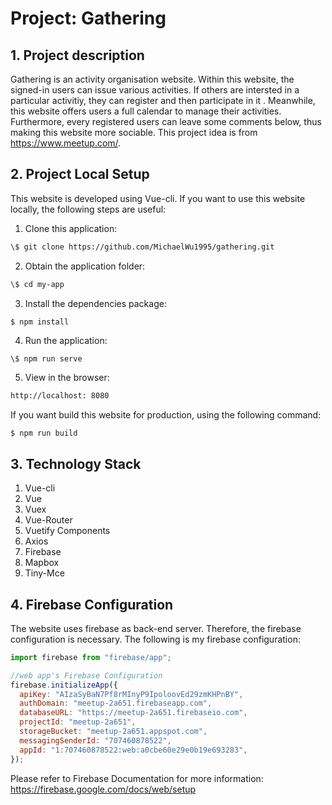 # Project: Gathering

## 1. Project description

Gathering is an activity organisation website. Within this website, the signed-in users can issue various activities. If others are intersted in a particular activitiy, they can register and then participate in it . Meanwhile, this website offers users a full calendar to manage their activities. Furthermore, every registered users can leave some comments below, thus making this website more sociable. This project idea is from https://www.meetup.com/.

## 2. Project Local Setup

This website is developed using Vue-cli. If you want to use this website locally, the following steps are useful:

1. Clone this application:

```markdown
\$ git clone https://github.com/MichaelWu1995/gathering.git
```

2. Obtain the application folder:

```markdown
\$ cd my-app
```

3. Install the dependencies package:

```
$ npm install
```

4. Run the application:

```markdown
\$ npm run serve
```

5. View in the browser:

```markdown
http://localhost: 8080
```

If you want build this website for production, using the following command:

```
$ npm run build
```

## 3. Technology Stack

1. Vue-cli
2. Vue
3. Vuex
4. Vue-Router
5. Vuetify Components
6. Axios
7. Firebase
8. Mapbox
9. Tiny-Mce

## 4. Firebase Configuration

The website uses firebase as back-end server. Therefore, the firebase configuration is necessary. The following is my firebase configuration:

```javascript
import firebase from "firebase/app";

//web app's Firebase Configuration
firebase.initializeApp({
  apiKey: "AIzaSyBaN7Pf8rMInyP9IpoloovEd29zmKHPnBY",
  authDomain: "meetup-2a651.firebaseapp.com",
  databaseURL: "https://meetup-2a651.firebaseio.com",
  projectId: "meetup-2a651",
  storageBucket: "meetup-2a651.appspot.com",
  messagingSenderId: "707460878522",
  appId: "1:707460878522:web:a0cbe60e29e0b19e693283",
});
```

Please refer to Firebase Documentation for more information: https://firebase.google.com/docs/web/setup
